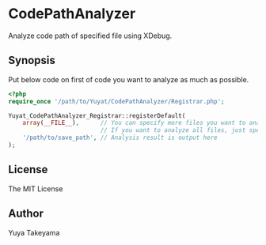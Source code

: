 CodePathAnalyzer
================

Analyze code path of specified file using XDebug.

Synopsis
--------

Put below code on first of code you want to analyze as much as possible.

```php
<?php
require_once '/path/to/Yuyat/CodePathAnalyzer/Registrar.php';

Yuyat_CodePathAnalyzer_Registrar::registerDefault(
    array(__FILE__),      // You can specify more files you want to analyze
                          // If you want to analyze all files, just specify null
    '/path/to/save_path', // Analysis result is output here
);
```

License
-------

The MIT License

Author
------

Yuya Takeyama
